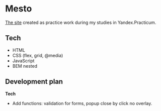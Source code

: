 # Mesto

[The site](https://artem-chumak.github.io/mesto/) created as practice work during my studies in Yandex.Practicum.

## Tech

* HTML
* CSS (flex, grid, @media)
* JavaScript
* BEM nested

## Development plan

**Tech**

* Add functions: validation for forms, popup close by click no overlay.
